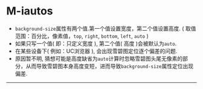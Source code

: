 # M-iautos

* `background-size`属性有两个值.第一个值设置宽度，第二个值设置高度. ( 取值范围：百分比，像素值，`top`, `right`, `bottom`, `left`, `auto` )
* 如果只写一个值( 即：只定义宽度 ), 第二个值( 高度 )会被默认为`auto`.
* 在某些设备下( 例如：UC浏览器 ), 会出现雪碧图定位逐个偏差的问题.
* 原因暂不明, 猜想可能是高度缺省为`auto`计算时忽略雪碧图头尾无像素的部分，从而导致雪碧图本身高度变短，进而导致`background-size`属性定位出现偏差.

***
